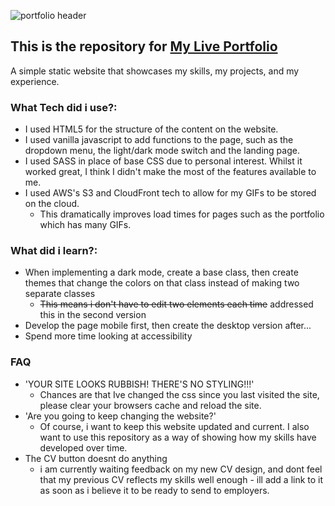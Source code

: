 ![portfolio header](👨_💻_Portfolio_👨_💻.png)

## This is the repository for [My Live Portfolio](https://sjrdev.uk)

A simple static website that showcases my skills, my projects, and my experience.

### What Tech did i use?:

-   I used HTML5 for the structure of the content on the website.
-   I used vanilla javascript to add functions to the page, such as the dropdown menu, the light/dark mode switch and the landing page.
-   I used SASS in place of base CSS due to personal interest. Whilst it worked great, I think I didn't make the most of the features available to me.
-   I used AWS's S3 and CloudFront tech to allow for my GIFs to be stored on the cloud.
    -   This dramatically improves load times for pages such as the portfolio which has many GIFs.

### What did i learn?:

-   When implementing a dark mode, create a base class, then create themes that change the colors on that class instead of making two separate classes
    -   ~~This means i don't have to edit two elements each time~~ addressed this in the second version
-   Develop the page mobile first, then create the desktop version after...
-   Spend more time looking at accessibility

### FAQ

-   'YOUR SITE LOOKS RUBBISH! THERE'S NO STYLING!!!'
    -   Chances are that Ive changed the css since you last visited the site, please clear your browsers cache and reload the site.
-   'Are you going to keep changing the website?'
    -   Of course, i want to keep this website updated and current. I also want to use this repository as a way of showing how my skills have developed over time.
-   The CV button doesnt do anything
    -   i am currently waiting feedback on my new CV design, and dont feel that my previous CV reflects my skills well enough - ill add a link to it as soon as i believe it to be ready to send to employers.
